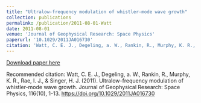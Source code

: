 ```yaml
---
title: "Ultralow-frequency modulation of whistler-mode wave growth"
collection: publications
permalink: /publication/2011-08-01-Watt
date: 2011-08-01
venue: 'Journal of Geophysical Research: Space Physics'
paperurl: '10.1029/2011JA016730'
citation: 'Watt, C. E. J., Degeling, a. W., Rankin, R., Murphy, K. R., Rae, I. J., &amp; Singer, H. J. (2011). Ultralow-frequency modulation of whistler-mode wave growth. Journal of Geophysical Research: Space Physics, 116(10), 1-13. https://doi.org/10.1029/2011JA016730'
---
```

[Download paper here](https://doi.org/10.1029/2011JA016730)

Recommended citation: Watt, C. E. J., Degeling, a. W., Rankin, R., Murphy, K. R., Rae, I. J., & Singer, H. J. (2011). Ultralow-frequency modulation of whistler-mode wave growth. Journal of Geophysical Research: Space Physics, 116(10), 1-13. https://doi.org/10.1029/2011JA016730